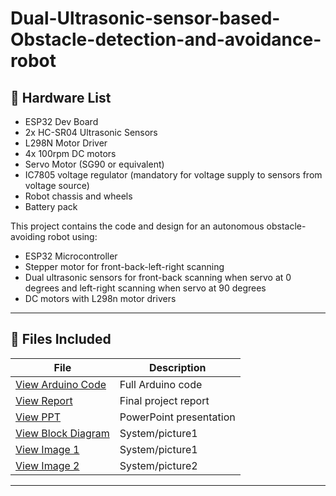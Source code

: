 # Dual-Ultrasonic-sensor-based-Obstacle-detection-and-avoidance-robot

## 🔌 Hardware List
- ESP32 Dev Board
- 2x HC-SR04 Ultrasonic Sensors
- L298N Motor Driver
- 4x 100rpm DC motors
- Servo Motor (SG90 or equivalent)
- IC7805 voltage regulator (mandatory for voltage supply to sensors from voltage source)
- Robot chassis and wheels
- Battery pack

This project contains the code and design for an autonomous obstacle-avoiding robot using:
- ESP32 Microcontroller
- Stepper motor for front-back-left-right scanning
- Dual ultrasonic sensors for front-back scanning when servo at 0 degrees and left-right scanning when servo at 90 degrees
- DC motors with L298n motor drivers

---

## 📁 Files Included

| File | Description |
|------|-------------|
| [View Arduino Code](Project_Code_1.ino) | Full Arduino code |
| [View Report](assets/USODAR_project_report.pdf) | Final project report |
| [View PPT](assets/usodar_presentation.pptx) | PowerPoint presentation |
| [View Block Diagram](assets/usodar_block_dig.png) | System/picture1 |
| [View Image 1](assets/usodar_pic1.png) | System/picture1 |
| [View Image 2](assets/usodar_pic2_interior.png) | System/picture2 |


---



